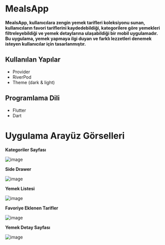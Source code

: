 # MealsApp

**MealsApp, kullanıcılara zengin yemek tarifleri koleksiyonu sunan,
kullanıcıların favori tariflerini kaydedebildiği, kategorilere göre
yemekleri filtreleyebildiği ve yemek detaylarına ulaşabildiği bir
mobil uygulamadır. Bu uygulama, yemek yapmaya ilgi duyan ve farklı
lezzetleri denemek isteyen kullanıcılar için tasarlanmıştır.**

## Kullanılan Yapılar
- Provider
- RiverPod
- Theme (dark & light)

## Programlama Dili
- Flutter
- Dart

# Uygulama Arayüz Görselleri

**Kategoriler Sayfası**

![image](https://github.com/cebrailkeskindag/mealsapp/assets/46896417/618c2693-7224-45d9-a94f-90b0f49d354e)

**Side Drawer**

![image](https://github.com/cebrailkeskindag/mealsapp/assets/46896417/75b1c276-8f6c-4f47-b707-c9e73524f807)

**Yemek Listesi**

![image](https://github.com/cebrailkeskindag/mealsapp/assets/46896417/9f082385-1611-48fb-ae4f-69d7a6b856de)

**Favoriye Eklenen Tarifler**

![image](https://github.com/cebrailkeskindag/mealsapp/assets/46896417/19dd5980-ad9c-49de-924b-78f28744b51a)

**Yemek Detay Sayfası**

![image](https://github.com/cebrailkeskindag/mealsapp/assets/46896417/9a42fd0a-caa9-43c5-a946-e489e3c02738)
